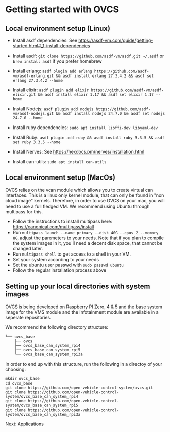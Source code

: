 # Getting started with OVCS

## Local environment setup (Linux)

* Install asdf dependencies: See https://asdf-vm.com/guide/getting-started.html#_1-install-dependencies

* Install asdf: `git clone https://github.com/asdf-vm/asdf.git ~/.asdf` or `brew install asdf` if you prefer homebrew
* Install erlang:  `asdf plugin add erlang https://github.com/asdf-vm/asdf-erlang.git && asdf install erlang 27.3.4.2 && asdf set erlang 27.3.4.2 --home`
* Install elixir: `asdf plugin add elixir https://github.com/asdf-vm/asdf-elixir.git && asdf install elixir 1.17 && asdf set elixir 1.17 --home`
* Install Nodejs: `asdf plugin add nodejs https://github.com/asdf-vm/asdf-nodejs.git && asdf install nodejs 24.7.0 && asdf set nodejs 24.7.0 --home`
* Install ruby dependencies: `sudo apt install libffi-dev libyaml-dev`
* Install Ruby: `asdf plugin add ruby && asdf install ruby 3.3.5 && asdf set ruby 3.3.5 --home`
* Install Nerves: See https://hexdocs.pm/nerves/installation.html
* Install can-utils: `sudo apt install can-utils`

## Local environment setup (MacOs)

OVCS relies on the vcan module which allows you to create virtual can interfaces. This is a linux only kernel module, that can only be found in "non cloud image" kernels. Therefore, in order to use OVCS on your mac, you will need to use a full fledged VM. We recommend using Ubuntu through multipass for this.

* Follow the instructions to install multipass here: https://canonical.com/multipass/install
* Run `multipass launch --name primary --disk 40G --cpus 2 --memory 8G`, adjust the paremeters to your needs. Note that if you plan to compile the system images in it, you'll need a decent disk space, that cannot be changed later.
* Run `multipass shell` to get access to a shell in your VM.
* Set your system according to your needs
* Set the ubuntu user passwd with `sudo passwd ubuntu`
* Follow the regular installation process above

## Setting up your local directories with system images

OVCS is being developed on Raspberry PI Zero, 4 & 5 and the base system image for the VMS module and the Infotainment module are available in a seperate repositories.

We recommend the following directory structure:

```
└── ovcs_base
    ├── ovcs
    ├── ovcs_base_can_system_rpi4
    ├── ovcs_base_can_system_rpi5
    └── ovcs_base_can_system_rpi3a
```

In order to end up with this structure, run the following in a directoy of your choosing:

```
mkdir ovcs_base
cd ovcs_base
git clone https://github.com/open-vehicle-control-system/ovcs.git
git clone https://github.com/open-vehicle-control-system/ovcs_base_can_system_rpi4
git clone https://github.com/open-vehicle-control-system/ovcs_base_can_system_rpi5
git clone https://github.com/open-vehicle-control-system/ovcs_base_can_system_rpi3a
```

Next: [Applications](./applications.md)
